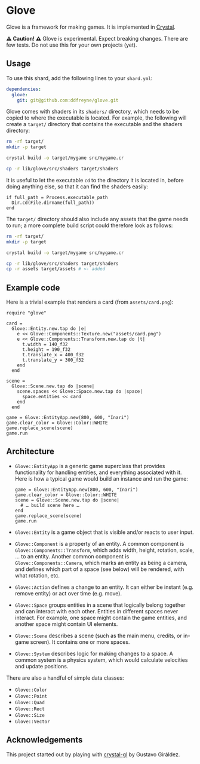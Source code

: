 # Glove

Glove is a framework for making games. It is implemented in [Crystal](https://crystal-lang.org/).

**⚠ Caution! ⚠** Glove is experimental. Expect breaking changes. There are few tests. Do not use this for your own projects (yet).

## Usage

To use this shard, add the following lines to your `shard.yml`:

```yaml
dependencies:
  glove:
    git: git@github.com:ddfreyne/glove.git
```

Glove comes with shaders in its `shaders/` directory, which needs to be copied to where the executable is located. For example, the following will create a `target/` directory that contains the executable and the shaders directory:

```bash
rm -rf target/
mkdir -p target

crystal build -o target/mygame src/mygame.cr

cp -r lib/glove/src/shaders target/shaders
```

It is useful to let the executable `cd` to the directory it is located in, before doing anything else, so that it can find the shaders easily:

```crystal
if full_path = Process.executable_path
  Dir.cd(File.dirname(full_path))
end
```

The `target/` directory should also include any assets that the game needs to run; a more complete build script could therefore look as follows:

```bash
rm -rf target/
mkdir -p target

crystal build -o target/mygame src/mygame.cr

cp -r lib/glove/src/shaders target/shaders
cp -r assets target/assets # <- added
```

## Example code

Here is a trivial example that renders a card (from `assets/card.png`):

```crystal
require "glove"

card =
  Glove::Entity.new.tap do |e|
    e << Glove::Components::Texture.new("assets/card.png")
    e << Glove::Components::Transform.new.tap do |t|
      t.width = 140_f32
      t.height = 190_f32
      t.translate_x = 400_f32
      t.translate_y = 300_f32
    end
  end

scene =
  Glove::Scene.new.tap do |scene|
    scene.spaces << Glove::Space.new.tap do |space|
      space.entities << card
    end
  end

game = Glove::EntityApp.new(800, 600, "Inari")
game.clear_color = Glove::Color::WHITE
game.replace_scene(scene)
game.run
```

## Architecture

* `Glove::EntityApp` is a generic game superclass that provides functionality for handling entities, and everything associated with it. Here is how a typical game would build an instance and run the game:

  ```crystal
  game = Glove::EntityApp.new(800, 600, "Inari")
  game.clear_color = Glove::Color::WHITE
  scene = Glove::Scene.new.tap do |scene|
    # … build scene here …
  end
  game.replace_scene(scene)
  game.run
  ```

* `Glove::Entity` is a game object that is visible and/or reacts to user input.

* `Glove::Component` is a property of an entity. A common component is `Glove::Components::Transform`, which adds width, height, rotation, scale, … to an entity. Another common component is `Glove::Components::Camera`, which marks an entity as being a camera, and defines which part of a space (see below) will be rendered, with what rotation, etc.

* `Glove::Action` defines a change to an entity. It can either be instant (e.g. remove entity) or act over time (e.g. move).

* `Glove::Space` groups entities in a scene that logically belong together and can interact with each other. Entities in different spaces never interact. For example, one space might contain the game entities, and another space might contain UI elements.

* `Glove::Scene` describes a scene (such as the main menu, credits, or in-game screen). It contains one or more spaces.

* `Glove::System` describes logic for making changes to a space. A common system is a physics system, which would calculate velocities and update positions.

There are also a handful of simple data classes:

* `Glove::Color`
* `Glove::Point`
* `Glove::Quad`
* `Glove::Rect`
* `Glove::Size`
* `Glove::Vector`

## Acknowledgements

This project started out by playing with [crystal-gl](https://github.com/ggiraldez/crystal-gl) by Gustavo Giráldez.
